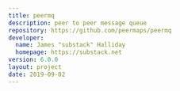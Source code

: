 ```yaml
---
title: peermq
description: peer to peer message queue
repository: https://github.com/peermaps/peermq
developer:
  name: James "substack" Halliday
  homepage: https://substack.net
version: 6.0.0
layout: project
date: 2019-09-02
---
```


